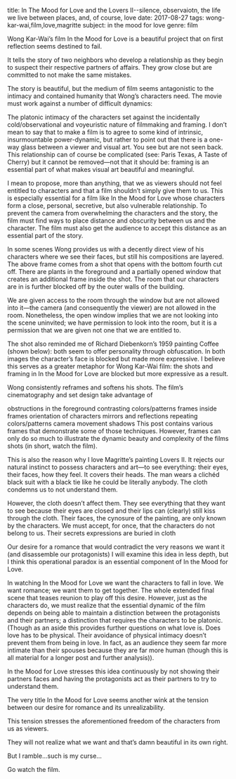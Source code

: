 title: In The Mood for Love and the Lovers II--silence, observaiotn, the life we live between places, and, of course, love
date: 2017-08-27
tags: wong-kar-wai,film,love,magritte
subject: in the mood for love
genre: film

Wong Kar-Wai’s film In the Mood for Love is a beautiful project that on first reflection seems destined to fail.

It tells the story of two neighbors who develop a relationship as they begin to suspect their respective partners of affairs. They grow close but are committed to not make the same mistakes.

The story is beautiful, but the medium of film seems antagonistic to the intimacy and contained humanity that Wong’s characters need. The movie must work against a number of difficult dynamics:

The platonic intimacy of the characters set against the incidentally cold/observational and voyeuristic nature of filmmaking and framing.
I don’t mean to say that to make a film is to agree to some kind of intrinsic, insurmountable power-dynamic, but rather to point out that there is a one-way glass between a viewer and visual art. You see but are not seen back. This relationship can of course be complicated (see: Paris Texas, A Taste of Cherry) but it cannot be removed—not that it should be: framing is an essential part of what makes visual art beautiful and meaningful.

I mean to propose, more than anything, that we as viewers should not feel entitled to characters and that a film shouldn’t simply give them to us. This is especially essential for a film like In the Mood for Love whose characters form a close, personal, secretive, but also vulnerable relationship. To prevent the camera from overwhelming the characters and the story, the film must find ways to place distance and obscurity between us and the character. The film must also get the audience to accept this distance as an essential part of the story.

In some scenes Wong provides us with a decently direct view of his characters where we see their faces, but still his compositions are layered. The above frame comes from a shot that opens with the bottom fourth cut off. There are plants in the foreground and a partially opened window that creates an additional frame inside the shot. The room that our characters are in is further blocked off by the outer walls of the building.

We are given access to the room through the window but are not allowed into it—the camera (and consequently the viewer) are not allowed in the room. Nonetheless, the open window implies that we are not looking into the scene uninvited; we have permission to look into the room, but it is a permission that we are given not one that we are entitled to.

The shot also reminded me of Richard Diebenkorn’s 1959 painting Coffee (shown below): both seem to offer personality through obfuscation. In both images the character’s face is blocked but made more expressive. I believe this serves as a greater metaphor for Wong Kar-Wai film: the shots and framing in In the Mood for Love are blocked but more expressive as a result.

Wong consistently reframes and softens his shots. The film’s cinematography and set design take advantage of

obstructions in the foreground
contrasting colors/patterns
frames inside frames
orientation of characters
mirrors and reflections
repeating colors/patterns
camera movement
shadows
This post contains various frames that demonstrate some of those techniques. However, frames can only do so much to illustrate the dynamic beauty and complexity of the films shots (in short, watch the film).

This is also the reason why I love Magritte’s painting Lovers II. It rejects our natural instinct to possess characters and art—to see everything: their eyes, their faces, how they feel. It covers their heads. The man wears a clichéd black suit with a black tie like he could be literally anybody. The cloth condemns us to not understand them.

However, the cloth doesn’t affect them. They see everything that they want to see because their eyes are closed and their lips can (clearly) still kiss through the cloth. Their faces, the cynosure of the painting, are only known by the characters. We must accept, for once, that the characters do not belong to us. Their secrets expressions are buried in cloth

Our desire for a romance that would contradict the very reasons we want it (and disassemble our protagonists)
I will examine this idea in less depth, but I think this operational paradox is an essential component of In the Mood for Love.

In watching In the Mood for Love we want the characters to fall in love. We want romance; we want them to get together. The whole extended final scene that teases reunion to play off this desire. However, just as the characters do, we must realize that the essential dynamic of the film depends on being able to maintain a distinction between the protagonists and their partners; a distinction that requires the characters to be platonic. (Though as an aside this provides further questions on what love is. Does love has to be physical. Their avoidance of physical intimacy doesn’t prevent them from being in love. In fact, as an audience they seem far more intimate than their spouses because they are far more human (though this is all material for a longer post and further analysis)).

In the Mood for Love stresses this idea continuously by not showing their partners faces and having the protagonists act as their partners to try to understand them.

The very title In the Mood for Love seems another wink at the tension between our desire for romance and its unrealizability.

This tension stresses the aforementioned freedom of the characters from us as viewers.

They will not realize what we want and that’s damn beautiful in its own right.

But I ramble…such is my curse…

Go watch the film.
